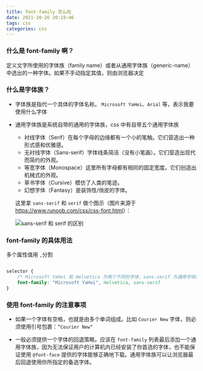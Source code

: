```yaml
---
title: font-family 怎么玩
date: 2021-10-26 20:19:46
tags: css
categories: css
---
```


### 什么是 font-family 啊？

定义文字所使用的字体族（family name）或者从通用字体族（generic-name）中选出的一种字体。如果不手动指定其值，则由浏览器决定

### 什么是字体族？

* 字体族是指代一个具体的字体名称。 `Microsoft YaHei`、`Arial` 等，表示我要使用什么字体

* 通用字体族是系统自带的通用的字体族，css 中有自带五个通用字体族

    * 衬线字体（Serif）在每个字母的边缘都有一个小的笔触。它们营造出一种形式感和优雅感。
    * 无衬线字体（Sans-serif）字体线条简洁（没有小笔画）。它们营造出现代而简约的外观。
    * 等宽字体（Monospace）这里所有字母都有相同的固定宽度。它们创造出机械式的外观。
    * 草书字体（Cursive）模仿了人类的笔迹。
    * 幻想字体（Fantasy）是装饰性/俏皮的字体。

  这里拿 `sans-serif` 和 `serif` 做个图示（图片来源于 <https://www.runoob.com/css/css-font.html>）：

  ![`sans-serif` 和 `serif` 的区别](https://www.runoob.com/images/serif.gif)

### font-family 的具体用法

多个属性值用 `,`分割

```css

selector {
    /* Microsoft YaHei 和 Helvetica 为两个不同的字体，sans-serif 为通用字体族*/
    font-family: "Microsoft YaHei", Helvetica, sans-serif
}

```

### 使用 font-family 的注意事项

* 如果一个字体有空格，也就是由多个单词组成。比如 `Courier New` 字体，则必须使用引号包裹：`”Courier New“`

* 一般必须提供一个字体的回退策略。应该在 `font-family` 列表最后添加一个通用字体族，因为无法保证用户的计算机内已经安装了你首选的字体，也不能保证使用 `@font-face`
  提供的字体能够正确地下载。通用字体族可以让浏览器最后回退使用你所指定的备选字体。




